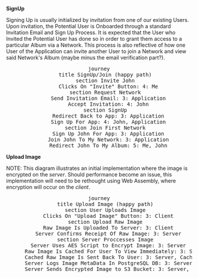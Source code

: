 **SignUp**

Signing Up is usually initialized by invitation from one of our existing Users.
Upon invitation, the Potential User is Onboarded through
a standard Invitation Email and Sign Up Process. It is expected that the User
who Invited the Potential User has done so in order to grant them access to a
particular Album via a Network. This process is also reflective of how one
User of the Application can invite another User to join a Network and view
said Network's Album (maybe minus the email verification part?).

<div align="center">
<pre class="mermaid">
journey
    title SignUp/Join (happy path)
    section Invite John
      Clicks On "Invite" Button: 4: Me
    section Request Network
      Send Invitation Email: 3: Application
      Accept Invitation: 4: John
    section SignUp
      Redirect Back to App: 3: Application
      Sign Up For App: 4: John, Application
    section Join First Network
      Sign Up John For App: 3: Application
      Join John To My Network: 3: Application
      Redirect John To My Album: 5: Me, John
</pre>
</div>

**Upload Image**

NOTE: This diagram illustrates an initial implementation where the image is
encrypted on the <em>server</em>. Should performance become an issue, this
implementation will need to be rethought using Web Assembly, where encryption
will occur on the <em>client</em>.

<div align="center">
<pre class="mermaid">
journey
    title Upload Image (happy path)
    section User Uploads Image
      Clicks On "Upload Image" Button: 3: Client
    section Upload Raw Image
      Raw Image Is Uploaded To Server: 3: Client
      Server Confirms Receipt Of Raw Image: 3: Server
    section Server Proccesses Image
      Server Uses AES Script to Encrypt Image: 3: Server
      Raw Image Is Cached For User To View Immediately: 3: Server, Cache
      Cached Raw Image Is Sent Back To User: 3: Server, Cache, Client
      Server Logs Image MetaData In PostgreSQL DB: 3: Server, DB
      Server Sends Encrypted Image to S3 Bucket: 3: Server, S3
</pre>
</div>
